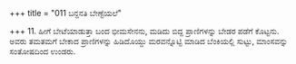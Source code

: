 +++
title = "011 ಬನ್ದನತಿ ಬೇಣ್ಟೆಯಲೆ"

+++
11. ಹೀಗೆ ಬೇಟೆಯಾಡುತ್ತಾ ಬಂದ ಭೀಮಸೇನನು, ಮಡಿದು ಬಿದ್ದ ಪ್ರಾಣಿಗಳನ್ನು ಬೇಡರ ಪಡೆಗೆ ಕೊಟ್ಟನು. ಅವರು ತಮತಮಗೆ ಬೇಕಾದ ಪ್ರಾಣಿಗಳನ್ನು ಹಿಡಿದೊಯ್ದು ಮರವನ್ನೊಟ್ಟಿ ಮಾಡಿದ ಬೆಂಕಿಯಲ್ಲಿ ಸುಟ್ಟು, ಮಾಂಸವನ್ನು ಸಂತೋಷದಿಂದ ಉಂಡರು.